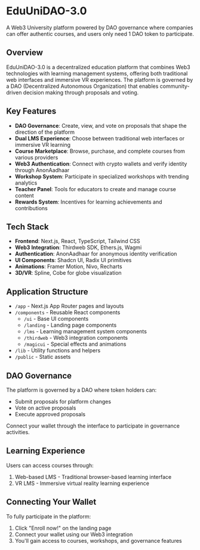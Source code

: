 # EduUniDAO-3.0

A Web3 University platform powered by DAO governance where companies can offer authentic courses, and users only need 1 DAO token to participate.

## Overview

EduUniDAO-3.0 is a decentralized education platform that combines Web3 technologies with learning management systems, offering both traditional web interfaces and immersive VR experiences. The platform is governed by a DAO (Decentralized Autonomous Organization) that enables community-driven decision making through proposals and voting.

## Key Features

- **DAO Governance**: Create, view, and vote on proposals that shape the direction of the platform
- **Dual LMS Experience**: Choose between traditional web interfaces or immersive VR learning
- **Course Marketplace**: Browse, purchase, and complete courses from various providers
- **Web3 Authentication**: Connect with crypto wallets and verify identity through AnonAadhaar
- **Workshop System**: Participate in specialized workshops with trending analytics
- **Teacher Panel**: Tools for educators to create and manage course content
- **Rewards System**: Incentives for learning achievements and contributions

## Tech Stack

- **Frontend**: Next.js, React, TypeScript, Tailwind CSS
- **Web3 Integration**: Thirdweb SDK, Ethers.js, Wagmi
- **Authentication**: AnonAadhaar for anonymous identity verification
- **UI Components**: Shadcn UI, Radix UI primitives
- **Animations**: Framer Motion, Nivo, Recharts
- **3D/VR**: Spline, Cobe for globe visualization


## Application Structure

- `/app` - Next.js App Router pages and layouts
- `/components` - Reusable React components
  - `/ui` - Base UI components
  - `/landing` - Landing page components
  - `/lms` - Learning management system components
  - `/thirdweb` - Web3 integration components
  - `/magicui` - Special effects and animations
- `/lib` - Utility functions and helpers
- `/public` - Static assets

## DAO Governance

The platform is governed by a DAO where token holders can:
- Submit proposals for platform changes
- Vote on active proposals
- Execute approved proposals

Connect your wallet through the interface to participate in governance activities.

## Learning Experience

Users can access courses through:
1. Web-based LMS - Traditional browser-based learning interface
2. VR LMS - Immersive virtual reality learning experience

## Connecting Your Wallet

To fully participate in the platform:
1. Click "Enroll now!" on the landing page
2. Connect your wallet using our Web3 integration
3. You'll gain access to courses, workshops, and governance features

